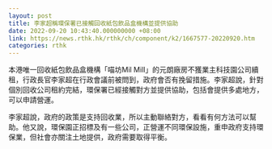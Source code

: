 ```yaml
---
layout: post
title: 李家超稱環保署已接觸回收紙包飲品盒機構並提供協助
date: 2022-09-20 10:43:40.000000000 +08:00
link: https://news.rthk.hk/rthk/ch/component/k2/1667577-20220920.htm
categories: rthk
---
```


本港唯一回收紙包飲品盒機構「喵坊Mil Mill」的元朗廠房不獲業主科技園公司續租，行政長官李家超在行政會議前被問到，政府會否有挽留措施。李家超說，針對個別回收公司租約完結，環保署已經接觸對方並提供協助，包括會提供多處地方，可以申請營運。

李家超說，政府的政策是支持回收業，所以主動聯絡對方，看看有何方法可以幫助。他又說，環保園正招標及有一些公司，正營運不同環保設施，重申政府支持環保業，但社會亦關注土地提供，政府需要取得平衡。
